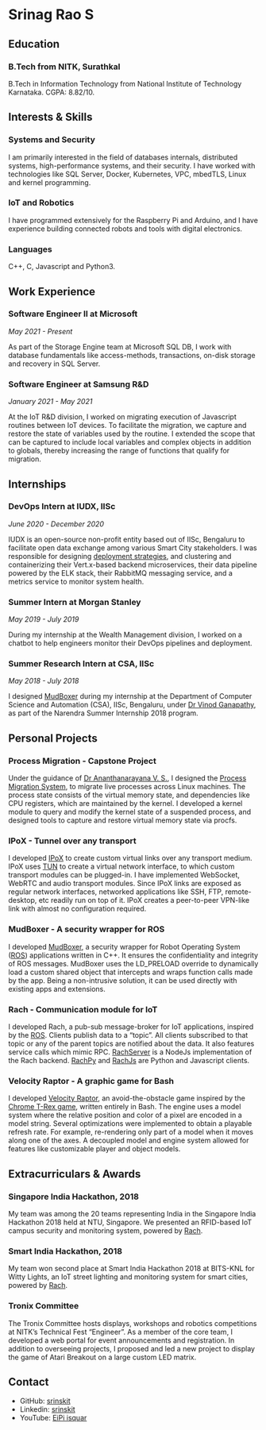 # Srinag Rao S

## Education
### B.Tech from NITK, Surathkal
B.Tech in Information Technology from National Institute of Technology Karnataka. CGPA: 8.82/10.

## Interests & Skills
### Systems and Security
I am primarily interested in the field of databases internals, distributed systems, high-performance systems, and their security. I have worked with technologies like SQL Server, Docker, Kubernetes, VPC,  mbedTLS, Linux and kernel programming.

### IoT and Robotics
I have programmed extensively for the Raspberry Pi and Arduino, and I have experience building connected robots and tools with digital electronics. 

### Languages
C++, C, Javascript and Python3.

## Work Experience
### Software Engineer II at Microsoft
_May 2021 - Present_

As part of the Storage Engine team at Microsoft SQL DB, I work with database fundamentals like access-methods, transactions, on-disk storage and recovery in SQL Server.

### Software Engineer at Samsung R&D
_January 2021 - May 2021_

At the IoT R&D division, I worked on migrating execution of Javascript routines between IoT devices. To facilitate the migration, we capture and restore the state of variables used by the routine. I extended the scope that can be captured to include local variables and complex objects in addition to globals, thereby increasing the range of functions that qualify for migration.

## Internships

### DevOps Intern at IUDX, IISc
_June 2020 - December 2020_

IUDX is an open-source non-profit entity based out of IISc, Bengaluru to facilitate open data exchange among various Smart City stakeholders. I was responsible for designing [deployment strategies](https://github.com/datakaveri/iudx-deployment), and clustering and containerizing their Vert.x-based backend microservices, their data pipeline powered by the ELK stack, their RabbitMQ messaging service, and a metrics service to monitor system health. 

### Summer Intern at Morgan Stanley
_May 2019 - July 2019_

During my internship at the Wealth Management division, I worked on a chatbot to help engineers monitor their DevOps pipelines and deployment.

### Summer Research Intern at CSA, IISc 
_May 2018 - July 2018_

I designed [MudBoxer](https://github.com/srinskit/MudBoxer) during my internship at the Department of Computer Science and Automation (CSA), IISc, Bengaluru, under [Dr Vinod Ganapathy](https://www.csa.iisc.ac.in/~vg/), as part of the Narendra Summer Internship 2018 program.

## Personal Projects

### Process Migration - Capstone Project
Under the guidance of [Dr Ananthanarayana V. S.](https://infotech.nitk.ac.in/faculty/ananthanarayana-v-s), I designed the [Process Migration System](https://github.com/srinskit/process-migration-system), to migrate live processes across Linux machines. The process state consists of the virtual memory state, and dependencies like CPU registers, which are maintained by the kernel. I developed a kernel module to query and modify the kernel state of a suspended process, and designed tools to capture and restore virtual memory state via procfs. 

### IPoX - Tunnel over any transport
I developed [IPoX](https://github.com/srinskit/IPoX) to create custom virtual links over any transport medium. IPoX uses [TUN](https://www.kernel.org/doc/html/v5.8/networking/tuntap.html) to create a virtual network interface, to which custom transport modules can be plugged-in. I have implemented WebSocket, WebRTC and audio transport modules. Since IPoX links are exposed as regular network interfaces, networked applications like SSH, FTP, remote-desktop, etc readily run on top of it. IPoX creates a peer-to-peer VPN-like link with almost no configuration required.

### MudBoxer - A security wrapper for ROS
I developed [MudBoxer](https://github.com/srinskit/MudBoxer), a security wrapper for Robot Operating System ([ROS](https://www.ros.org/)) applications written in C++. It ensures the confidentiality and integrity of ROS messages. MudBoxer uses the LD_PRELOAD override to dynamically load a custom shared object that intercepts and wraps function calls made by the app. Being a non-intrusive solution, it can be used directly with existing apps and extensions. 

### Rach - Communication module for IoT
I developed Rach, a pub-sub message-broker for IoT applications, inspired by the [ROS](https://www.ros.org/). Clients publish data to a “topic”. All clients subscribed to that topic or any of the parent topics are notified about the data. It also features service calls which mimic RPC. [RachServer](https://github.com/srinskit/RachServerJs) is a NodeJs implementation of the Rach backend. [RachPy](https://github.com/srinskit/RachPy) and [RachJs](https://github.com/srinskit/RachJs) are Python and Javascript clients. 

### Velocity Raptor - A graphic game for Bash
I developed [Velocity Raptor](https://github.com/srinskit/Velocity_Raptor), an avoid-the-obstacle game inspired by the [Chrome T-Rex game](https://en.wikipedia.org/wiki/Dinosaur_Game), written entirely in Bash. The engine uses a model system where the relative position and color of a pixel are encoded in a model string. Several optimizations were implemented to obtain a playable refresh rate. For example, re-rendering only part of a model when it moves along one of the axes. A decoupled model and engine system allowed for features like customizable player and object models.

## Extracurriculars & Awards

### Singapore India Hackathon, 2018
My team was among the 20 teams representing India in the Singapore India Hackathon 2018 held at NTU, Singapore. We presented an RFID-based IoT campus security and monitoring system, powered by [Rach](#1-Rach-Communication-module-for-IoT).

### Smart India Hackathon, 2018
My team won second place at Smart India Hackathon 2018 at BITS-KNL for Witty Lights, an IoT street lighting and monitoring system for smart cities, powered by [Rach](#1-Rach-Communication-module-for-IoT).

### Tronix Committee
The Tronix Committee hosts displays, workshops and robotics competitions at NITK’s Technical Fest “Engineer”. As a member of the core team, I developed a web portal for event announcements and registration. In addition to overseeing projects, I proposed and led a new project to display the game of Atari Breakout on a large custom LED matrix.

## Contact
* GitHub: [srinskit](https://github.com/srinskit)
* Linkedin: [srinskit](https://www.linkedin.com/in/srinskit/)
* YouTube: [EiPi isquar](https://www.youtube.com/channel/UCn_mbl3o1iYw3UqhPE-cIMA)
